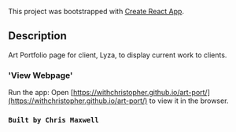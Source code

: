 This project was bootstrapped with [Create React App](https://github.com/facebook/create-react-app).

## Description

Art Portfolio page for client, Lyza, to display current work to clients.

### 'View Webpage'

Run the app:
Open [https://withchristopher.github.io/art-port/](https://withchristopher.github.io/art-port/) to view it in the browser.


### `Built by Chris Maxwell`

